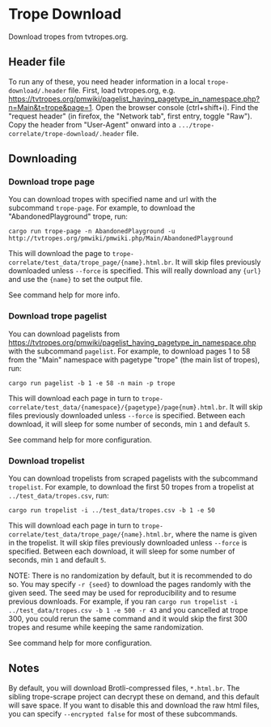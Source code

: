 Trope Download
===

Download tropes from tvtropes.org.

Header file
---

To run any of these, you need header information in a local `trope-download/.header` file.
First, load tvtropes.org, e.g. https://tvtropes.org/pmwiki/pagelist_having_pagetype_in_namespace.php?n=Main&t=trope&page=1.
Open the browser console (ctrl+shift+i).
Find the "request header" (in firefox, the "Network tab", first entry, toggle "Raw").
Copy the header from "User-Agent" onward into a `.../trope-correlate/trope-download/.header` file.

Downloading
---

### Download trope page

You can download tropes with specified name and url with the subcommand `trope-page`.
For example, to download the "AbandonedPlayground" trope, run:

`cargo run trope-page -n AbandonedPlayground -u http://tvtropes.org/pmwiki/pmwiki.php/Main/AbandonedPlayground`

This will download the page to
 `trope-correlate/test_data/trope_page/{name}.html.br`.
It will skip files previously downloaded unless `--force` is specified.
This will really download any `{url}` and use the `{name}` to set the output file.

See command help for more info.

### Download trope pagelist

You can download pagelists from
 https://tvtropes.org/pmwiki/pagelist_having_pagetype_in_namespace.php
 with the subcommand `pagelist`.
For example, to download pages 1 to 58 from the "Main" namespace with pagetype "trope"
 (the main list of tropes), run:

`cargo run pagelist -b 1 -e 58 -n main -p trope`

This will download each page in turn to
 `trope-correlate/test_data/{namespace}/{pagetype}/page{num}.html.br`.
It will skip files previously downloaded unless `--force` is specified.
Between each download, it will sleep for some number of seconds, min `1` and default `5`.

See command help for more configuration.

### Download tropelist

You can download tropelists from scraped pagelists with the subcommand `tropelist`.
For example, to download the first 50 tropes from a tropelist at
 `../test_data/tropes.csv`, run:

`cargo run tropelist -i ../test_data/tropes.csv -b 1 -e 50`

This will download each page in turn to
 `trope-correlate/test_data/trope_page/{name}.html.br`, where the name is given in the tropelist.
It will skip files previously downloaded unless `--force` is specified.
Between each download, it will sleep for some number of seconds, min `1` and default `5`.

NOTE: There is no randomization by default, but it is recommended to do so.
You may specify `-r {seed}` to download the pages randomly with the given seed.
The seed may be used for reproducibility and to resume previous downloads.
For example, if you ran `cargo run tropelist -i ../test_data/tropes.csv -b 1 -e 500 -r 43`
 and you cancelled at trope 300, you could rerun the same command and it would skip the first
 300 tropes and resume while keeping the same randomization.

See command help for more configuration.


Notes
---

By default, you will download Brotli-compressed files, `*.html.br`.
The sibling trope-scrape project can decrypt these on demand, and this default will save space.
If you want to disable this and download the raw html files, you can specify `--encrypted false`
 for most of these subcommands.
